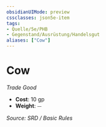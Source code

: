 ```yaml
---
obsidianUIMode: preview
cssclasses: json5e-item
tags:
- Quelle/5e/PHB
- Gegenstand/Ausrüstung/Handelsgut
aliases: ["Cow"]
---
```

# Cow
*Trade Good*  

- **Cost**: 10 gp
- **Weight**: ⏤

*Source: SRD / Basic Rules*